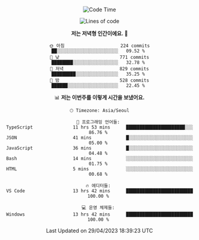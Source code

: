 <div align="center">

<br />

 <!--START_SECTION:waka-->
![Code Time](http://img.shields.io/badge/Code%20Time-497%20hrs%2047%20mins-blue)

![Lines of code](https://img.shields.io/badge/%EC%A0%80%EB%8A%94%20%EC%97%AC%ED%83%9C%EA%B9%8C%EC%A7%80%20-2.8%20million%20%EC%A4%84%EC%9D%98%20%EC%BD%94%EB%93%9C%EB%A5%BC%20%EC%9E%91%EC%84%B1%ED%96%88%EC%96%B4%EC%9A%94.-blue)

**저는 저녁형 인간이에요. 🦉** 

```text
🌞 아침                     224 commits         ██░░░░░░░░░░░░░░░░░░░░░░░   09.52 % 
🌆 낮　                     771 commits         ████████░░░░░░░░░░░░░░░░░   32.78 % 
🌃 저녁                     829 commits         █████████░░░░░░░░░░░░░░░░   35.25 % 
🌙 밤　                     528 commits         ██████░░░░░░░░░░░░░░░░░░░   22.45 % 
```


📊 **저는 이번주를 이렇게 시간을 보냈어요.** 

```text
🕑︎ Timezone: Asia/Seoul

💬 프로그래밍 언어들: 
TypeScript               11 hrs 53 mins      ██████████████████████░░░   86.76 % 
JSON                     41 mins             █░░░░░░░░░░░░░░░░░░░░░░░░   05.00 % 
JavaScript               36 mins             █░░░░░░░░░░░░░░░░░░░░░░░░   04.48 % 
Bash                     14 mins             ░░░░░░░░░░░░░░░░░░░░░░░░░   01.75 % 
HTML                     5 mins              ░░░░░░░░░░░░░░░░░░░░░░░░░   00.68 % 

🔥 에디터들: 
VS Code                  13 hrs 42 mins      █████████████████████████   100.00 % 

💻 운영 체제들: 
Windows                  13 hrs 42 mins      █████████████████████████   100.00 % 
```


 Last Updated on 29/04/2023 18:39:23 UTC
<!--END_SECTION:waka-->

</div>
